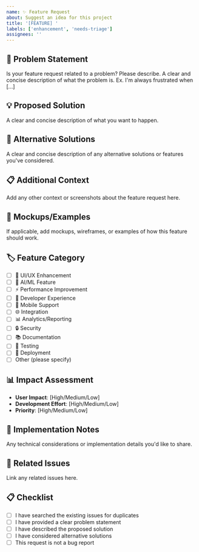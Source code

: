 ```yaml
---
name: ✨ Feature Request
about: Suggest an idea for this project
title: '[FEATURE] '
labels: ['enhancement', 'needs-triage']
assignees: ''
---
```


## 🎯 Problem Statement

Is your feature request related to a problem? Please describe.
A clear and concise description of what the problem is. Ex. I'm always frustrated when [...]

## 💡 Proposed Solution

A clear and concise description of what you want to happen.

## 🔄 Alternative Solutions

A clear and concise description of any alternative solutions or features you've considered.

## 📋 Additional Context

Add any other context or screenshots about the feature request here.

## 🎨 Mockups/Examples

If applicable, add mockups, wireframes, or examples of how this feature should work.

## 🏷️ Feature Category

- [ ] 🎨 UI/UX Enhancement
- [ ] 🤖 AI/ML Feature
- [ ] ⚡ Performance Improvement
- [ ] 🔧 Developer Experience
- [ ] 📱 Mobile Support
- [ ] 🌐 Integration
- [ ] 📊 Analytics/Reporting
- [ ] 🔒 Security
- [ ] 📚 Documentation
- [ ] 🧪 Testing
- [ ] 🚀 Deployment
- [ ] Other (please specify)

## 📊 Impact Assessment

- **User Impact**: [High/Medium/Low]
- **Development Effort**: [High/Medium/Low]
- **Priority**: [High/Medium/Low]

## 📝 Implementation Notes

Any technical considerations or implementation details you'd like to share.

## 🔗 Related Issues

Link any related issues here.

## 📋 Checklist

- [ ] I have searched the existing issues for duplicates
- [ ] I have provided a clear problem statement
- [ ] I have described the proposed solution
- [ ] I have considered alternative solutions
- [ ] This request is not a bug report 
